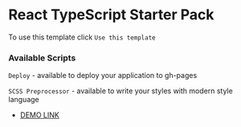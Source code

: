 # React TypeScript Starter Pack

To use this template click `Use this template`

### Available Scripts

`Deploy` - available to deploy your application to gh-pages

`SCSS Preprocessor` - available to write your styles with modern style language

- [DEMO LINK](https://evgen1sider.github.io/react_admin_dashboard/)

